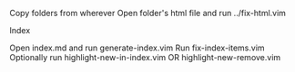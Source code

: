 Copy folders from wherever
Open folder's html file and run ../fix-html.vim

Index

Open index.md and run generate-index.vim
Run fix-index-items.vim
Optionally run highlight-new-in-index.vim OR highlight-new-remove.vim


